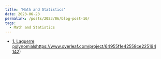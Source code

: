 ```yaml
---
title: 'Math and Statistics'
date: 2023-06-23
permalink: /posts/2023/06/blog-post-10/
tags:
  - Math and Statistics
---
```

- [1. Laguerre polynomials](https://www.overleaf.com/project/64955f1e42558ce225194142)https://www.overleaf.com/project/64955f1e42558ce225194142)
